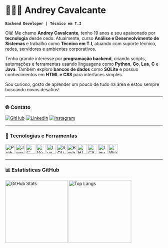 # 👨🏻‍💻 Andrey Cavalcante

**`Backend Developer | Técnico em T.I`**

Olá! Me chamo **Andrey Cavalcante**, tenho 19 anos e sou apaixonado por **tecnologia** desde cedo. Atualmente, curso **Análise e Desenvolvimento de Sistemas** e trabalho como **Técnico em T.I**, atuando com suporte técnico, redes, servidores e ambientes corporativos.

Tenho grande interesse por **programação backend**, criando scripts, automações e ferramentas usando linguagens como **Python**, **Go**, **Lua**, **C** e **Java**. Também exploro **bancos de dados** como **SQLite** e possuo conhecimentos em **HTML e CSS** para interfaces simples.

Sou curioso, gosto de aprender um pouco de tudo na área e estou sempre buscando novos desafios!

---

### 🌐 Contato

[![GitHub](https://img.shields.io/badge/-GitHub-181717?style=for-the-badge&logo=github&logoColor=white)](https://github.com/andreyalmeidaa)
[![LinkedIn](https://img.shields.io/badge/-LinkedIn-0e76a8?style=for-the-badge&logo=linkedin&logoColor=white)](https://www.linkedin.com/in/SEU_USUARIO)
[![Instagram](https://img.shields.io/badge/-@andrey.mag_-E4405F?style=for-the-badge&logo=instagram&logoColor=white)](https://www.instagram.com/andrey.mag_)

---

### 🧰 Tecnologias e Ferramentas

<img align="left" alt="Python" width="30px" src="https://cdn.jsdelivr.net/gh/devicons/devicon@latest/icons/python/python-original.svg" />
<img align="left" alt="Java" width="30px" src="https://cdn.jsdelivr.net/gh/devicons/devicon@latest/icons/java/java-original.svg" />
<img align="left" alt="C" width="30px" src="https://cdn.jsdelivr.net/gh/devicons/devicon@latest/icons/c/c-original.svg" />
<img align="left" alt="Go" width="30px" src="https://cdn.jsdelivr.net/gh/devicons/devicon@latest/icons/go/go-original.svg" />
<img align="left" alt="Lua" width="30px" src="https://cdn.jsdelivr.net/gh/devicons/devicon@latest/icons/lua/lua-original.svg" />
<img align="left" alt="SQLite" width="30px" src="https://cdn.jsdelivr.net/gh/devicons/devicon@latest/icons/sqlite/sqlite-original.svg" />
<img align="left" alt="Bash" width="30px" src="https://cdn.jsdelivr.net/gh/devicons/devicon@latest/icons/bash/bash-original.svg" />
<img align="left" alt="HTML" width="30px" src="https://cdn.jsdelivr.net/gh/devicons/devicon@latest/icons/html5/html5-original.svg" />
<img align="left" alt="CSS" width="30px" src="https://cdn.jsdelivr.net/gh/devicons/devicon@latest/icons/css3/css3-original.svg" />
<img align="left" alt="Linux" width="30px" src="https://cdn.jsdelivr.net/gh/devicons/devicon@latest/icons/linux/linux-original.svg" />
<img align="left" alt="Windows" width="30px" src="https://cdn.jsdelivr.net/gh/devicons/devicon@latest/icons/windows8/windows8-original.svg" />

<br/>
<br/>

---

### 📊 Estatísticas GitHub

<p>
  <img 
    align="left" 
    alt="GitHub Stats" 
    height="200" 
    src="https://github-readme-stats.vercel.app/api?username=andreyalmeidaa&show_icons=true&theme=tokyonight&include_all_commits=true&locale=pt-br" 
  />
  <img 
    align="left" 
    alt="Top Langs" 
    height="200" 
    src="https://github-readme-stats.vercel.app/api/top-langs/?username=andreyalmeidaa&theme=tokyonight&layout=compact&custom_title=Linguagens%20Mais%20Usadas&langs_count=8" 
  />
</p>
